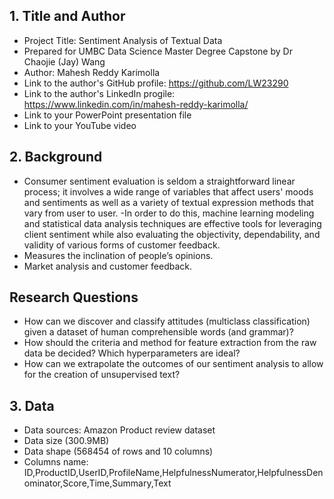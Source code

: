  
## 1. Title and Author

- Project Title: Sentiment Analysis of Textual Data
- Prepared for UMBC Data Science Master Degree Capstone by Dr Chaojie (Jay) Wang
- Author: Mahesh Reddy Karimolla
- Link to the author's GitHub profile: https://github.com/LW23290
- Link to the author's LinkedIn progile: https://www.linkedin.com/in/mahesh-reddy-karimolla/
- Link to your PowerPoint presentation file
- Link to your  YouTube video 
    
## 2. Background
- Consumer sentiment evaluation is seldom a straightforward linear process; it involves a wide range of variables that affect users' moods and sentiments 
    as well as a variety of textual expression methods that vary from user to user.
-In order to do this, machine learning modeling and statistical data analysis techniques are effective tools for leveraging client sentiment while also evaluating the
     objectivity, dependability, and validity of various forms of customer feedback.
- Measures the inclination of people’s opinions.
- Market analysis and customer feedback.
  

## Research Questions
- How can we discover and classify attitudes (multiclass classification) given a dataset of human comprehensible words (and grammar)?
- How should the criteria and method for feature extraction from the raw data be decided? Which hyperparameters are ideal?
- How can we extrapolate the outcomes of our sentiment analysis to allow for the creation of unsupervised text?


## 3. Data 
- Data sources: Amazon Product review dataset
- Data size (300.9MB)
- Data shape (568454 of rows and 10 columns)
- Columns name: ID,ProductID,UserID,ProfileName,HelpfulnessNumerator,HelpfulnessDenominator,Score,Time,Summary,Text
  

   
